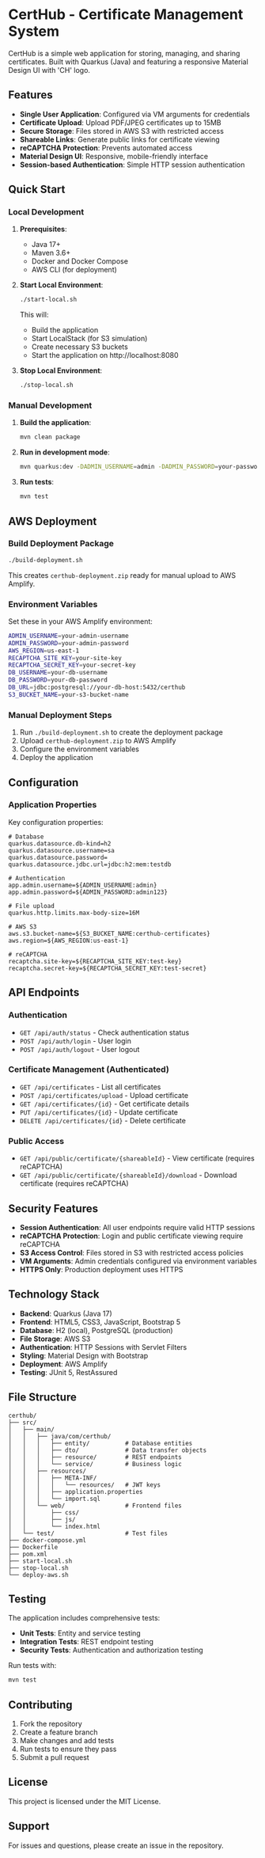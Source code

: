 # CertHub - Certificate Management System

CertHub is a simple web application for storing, managing, and sharing certificates. Built with Quarkus (Java) and featuring a responsive Material Design UI with 'CH' logo.

## Features

- **Single User Application**: Configured via VM arguments for credentials
- **Certificate Upload**: Upload PDF/JPEG certificates up to 15MB
- **Secure Storage**: Files stored in AWS S3 with restricted access
- **Shareable Links**: Generate public links for certificate viewing
- **reCAPTCHA Protection**: Prevents automated access
- **Material Design UI**: Responsive, mobile-friendly interface
- **Session-based Authentication**: Simple HTTP session authentication

## Quick Start

### Local Development

1. **Prerequisites**:
   - Java 17+
   - Maven 3.6+
   - Docker and Docker Compose
   - AWS CLI (for deployment)

2. **Start Local Environment**:
   ```bash
   ./start-local.sh
   ```
   
   This will:
   - Build the application
   - Start LocalStack (for S3 simulation)
   - Create necessary S3 buckets
   - Start the application on http://localhost:8080

3. **Stop Local Environment**:
   ```bash
   ./stop-local.sh
   ```

### Manual Development

1. **Build the application**:
   ```bash
   mvn clean package
   ```

2. **Run in development mode**:
   ```bash
   mvn quarkus:dev -DADMIN_USERNAME=admin -DADMIN_PASSWORD=your-password
   ```

3. **Run tests**:
   ```bash
   mvn test
   ```

## AWS Deployment

### Build Deployment Package

```bash
./build-deployment.sh
```

This creates `certhub-deployment.zip` ready for manual upload to AWS Amplify.

### Environment Variables

Set these in your AWS Amplify environment:

```bash
ADMIN_USERNAME=your-admin-username
ADMIN_PASSWORD=your-admin-password
AWS_REGION=us-east-1
RECAPTCHA_SITE_KEY=your-site-key
RECAPTCHA_SECRET_KEY=your-secret-key
DB_USERNAME=your-db-username
DB_PASSWORD=your-db-password
DB_URL=jdbc:postgresql://your-db-host:5432/certhub
S3_BUCKET_NAME=your-s3-bucket-name
```

### Manual Deployment Steps

1. Run `./build-deployment.sh` to create the deployment package
2. Upload `certhub-deployment.zip` to AWS Amplify
3. Configure the environment variables
4. Deploy the application

## Configuration

### Application Properties

Key configuration properties:

```properties
# Database
quarkus.datasource.db-kind=h2
quarkus.datasource.username=sa
quarkus.datasource.password=
quarkus.datasource.jdbc.url=jdbc:h2:mem:testdb

# Authentication
app.admin.username=${ADMIN_USERNAME:admin}
app.admin.password=${ADMIN_PASSWORD:admin123}

# File upload
quarkus.http.limits.max-body-size=16M

# AWS S3
aws.s3.bucket-name=${S3_BUCKET_NAME:certhub-certificates}
aws.region=${AWS_REGION:us-east-1}

# reCAPTCHA
recaptcha.site-key=${RECAPTCHA_SITE_KEY:test-key}
recaptcha.secret-key=${RECAPTCHA_SECRET_KEY:test-secret}
```

## API Endpoints

### Authentication

- `GET /api/auth/status` - Check authentication status
- `POST /api/auth/login` - User login
- `POST /api/auth/logout` - User logout

### Certificate Management (Authenticated)

- `GET /api/certificates` - List all certificates
- `POST /api/certificates/upload` - Upload certificate
- `GET /api/certificates/{id}` - Get certificate details
- `PUT /api/certificates/{id}` - Update certificate
- `DELETE /api/certificates/{id}` - Delete certificate

### Public Access

- `GET /api/public/certificate/{shareableId}` - View certificate (requires reCAPTCHA)
- `GET /api/public/certificate/{shareableId}/download` - Download certificate (requires reCAPTCHA)

## Security Features

- **Session Authentication**: All user endpoints require valid HTTP sessions
- **reCAPTCHA Protection**: Login and public certificate viewing require reCAPTCHA
- **S3 Access Control**: Files stored in S3 with restricted access policies
- **VM Arguments**: Admin credentials configured via environment variables
- **HTTPS Only**: Production deployment uses HTTPS

## Technology Stack

- **Backend**: Quarkus (Java 17)
- **Frontend**: HTML5, CSS3, JavaScript, Bootstrap 5
- **Database**: H2 (local), PostgreSQL (production)
- **File Storage**: AWS S3
- **Authentication**: HTTP Sessions with Servlet Filters
- **Styling**: Material Design with Bootstrap
- **Deployment**: AWS Amplify
- **Testing**: JUnit 5, RestAssured

## File Structure

```
certhub/
├── src/
│   ├── main/
│   │   ├── java/com/certhub/
│   │   │   ├── entity/          # Database entities
│   │   │   ├── dto/             # Data transfer objects
│   │   │   ├── resource/        # REST endpoints
│   │   │   └── service/         # Business logic
│   │   ├── resources/
│   │   │   ├── META-INF/
│   │   │   │   └── resources/   # JWT keys
│   │   │   ├── application.properties
│   │   │   └── import.sql
│   │   └── web/                 # Frontend files
│   │       ├── css/
│   │       ├── js/
│   │       └── index.html
│   └── test/                    # Test files
├── docker-compose.yml
├── Dockerfile
├── pom.xml
├── start-local.sh
├── stop-local.sh
└── deploy-aws.sh
```

## Testing

The application includes comprehensive tests:

- **Unit Tests**: Entity and service testing
- **Integration Tests**: REST endpoint testing
- **Security Tests**: Authentication and authorization testing

Run tests with:
```bash
mvn test
```

## Contributing

1. Fork the repository
2. Create a feature branch
3. Make changes and add tests
4. Run tests to ensure they pass
5. Submit a pull request

## License

This project is licensed under the MIT License.

## Support

For issues and questions, please create an issue in the repository.